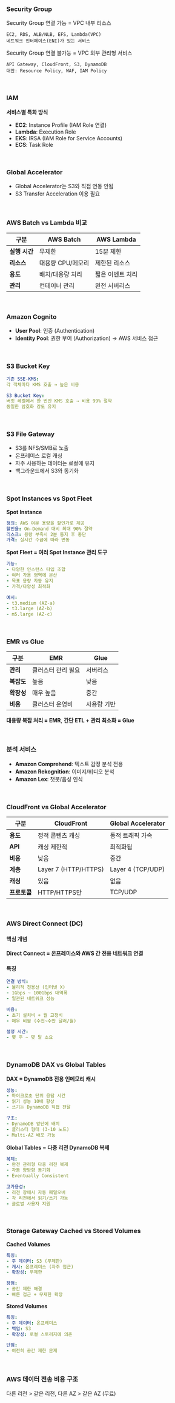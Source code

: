 ### Security Group
Security Group 연결 가능 = VPC 내부 리소스
```
EC2, RDS, ALB/NLB, EFS, Lambda(VPC)
네트워크 인터페이스(ENI)가 있는 서비스
```
Security Group 연결 불가능 = VPC 외부 관리형 서비스
```
API Gateway, CloudFront, S3, DynamoDB
대안: Resource Policy, WAF, IAM Policy
```
<br>

### IAM
**서비스별 특화 방식**
- **EC2**: Instance Profile (IAM Role 연결)
- **Lambda**: Execution Role
- **EKS**: IRSA (IAM Role for Service Accounts)
- **ECS**: Task Role

<br>

### Global Accelerator
- Global Accelerator는 S3와 직접 연동 안됨
- S3 Transfer Acceleration 이용 필요

<br>

### AWS Batch vs Lambda 비교

| 구분 | AWS Batch | AWS Lambda |
|------|-----------|------------|
| **실행 시간** | 무제한 | 15분 제한 |
| **리소스** | 대용량 CPU/메모리 | 제한된 리소스 |
| **용도** | 배치/대용량 처리 | 짧은 이벤트 처리 |
| **관리** | 컨테이너 관리 | 완전 서버리스 |

<br>


### Amazon Cognito

- **User Pool**: 인증 (Authentication)
- **Identity Pool**: 권한 부여 (Authorization) → AWS 서비스 접근

<br>

### S3 Bucket Key

```yaml
기존 SSE-KMS:
각 객체마다 KMS 호출 → 높은 비용

S3 Bucket Key:
버킷 레벨에서 한 번만 KMS 호출 → 비용 99% 절약
동일한 암호화 강도 유지
```

<br>

### S3 File Gateway

- S3를 NFS/SMB로 노출
- 온프레미스 로컬 캐싱
- 자주 사용하는 데이터는 로컬에 유지
- 백그라운드에서 S3와 동기화

<br>

### Spot Instances vs Spot Fleet

**Spot Instance**
```yaml
정의: AWS 여분 용량을 할인가로 제공
할인율: On-Demand 대비 최대 90% 절약
리스크: 용량 부족시 2분 통지 후 중단
가격: 실시간 수급에 따라 변동
```


**Spot Fleet = 여러 Spot Instance 관리 도구**
```yaml
기능:
- 다양한 인스턴스 타입 조합
- 여러 가용 영역에 분산
- 목표 용량 자동 유지
- 가격/다양성 최적화

예시:
- t3.medium (AZ-a)
- t3.large (AZ-b)  
- m5.large (AZ-c)
```

<br>

### EMR vs Glue

| 구분 | EMR | Glue |
|------|-----|------|
| **관리** | 클러스터 관리 필요 | 서버리스 |
| **복잡도** | 높음 | 낮음 |
| **확장성** | 매우 높음 | 중간 |
| **비용** | 클러스터 운영비 | 사용량 기반 |


**대용량 복잡 처리 = EMR**, **간단 ETL + 관리 최소화 = Glue**

<br>

### 분석 서비스
- **Amazon Comprehend**: 텍스트 감정 분석 전용 
- **Amazon Rekognition**: 이미지/비디오 분석 
- **Amazon Lex**: 챗봇/음성 인식 

<br>

### CloudFront vs Global Accelerator

| 구분 | CloudFront | Global Accelerator |
|------|------------|-------------------|
| **용도** | 정적 콘텐츠 캐싱 | 동적 트래픽 가속 |
| **API** | 캐싱 제한적 | 최적화됨 |
| **비용** | 낮음 | 중간 |
| **계층** | Layer 7 (HTTP/HTTPS) | Layer 4 (TCP/UDP) |
| **캐싱** | 있음 | 없음 |
| **프로토콜** | HTTP/HTTPS만 | TCP/UDP |

<br>



### AWS Direct Connect (DC)

#### 핵심 개념
**Direct Connect = 온프레미스와 AWS 간 전용 네트워크 연결**

#### 특징
```yaml
연결 방식:
- 물리적 전용선 (인터넷 X)
- 1Gbps ~ 100Gbps 대역폭
- 일관된 네트워크 성능

비용:
- 초기 설치비 + 월 고정비
- 매우 비쌈 (수천~수만 달러/월)

설정 시간:
- 몇 주 ~ 몇 달 소요
```

<br>


### DynamoDB DAX vs Global Tables


**DAX = DynamoDB 전용 인메모리 캐시**

```yaml
성능:
- 마이크로초 단위 응답 시간
- 읽기 성능 10배 향상
- 쓰기는 DynamoDB 직접 전달

구조:
- DynamoDB 앞단에 배치
- 클러스터 형태 (3-10 노드)
- Multi-AZ 배포 가능
```



**Global Tables = 다중 리전 DynamoDB 복제**

```yaml
복제:
- 완전 관리형 다중 리전 복제
- 자동 양방향 동기화
- Eventually Consistent

고가용성:
- 리전 장애시 자동 페일오버
- 각 리전에서 읽기/쓰기 가능
- 글로벌 사용자 지원
```

<br>


### Storage Gateway Cached vs Stored Volumes

**Cached Volumes**
```yaml
특징:
- 주 데이터: S3 (무제한)
- 캐시: 온프레미스 (자주 접근)
- 확장성: 무제한

장점:
- 공간 제한 해결
- 빠른 접근 + 무제한 확장
```

**Stored Volumes**
```yaml
특징:
- 주 데이터: 온프레미스
- 백업: S3
- 확장성: 로컬 스토리지에 의존

단점:
- 여전히 공간 제한 문제
```

<br>

### AWS 데이터 전송 비용 구조
다른 리전 > 같은 리전, 다른 AZ > 같은 AZ (무료)

